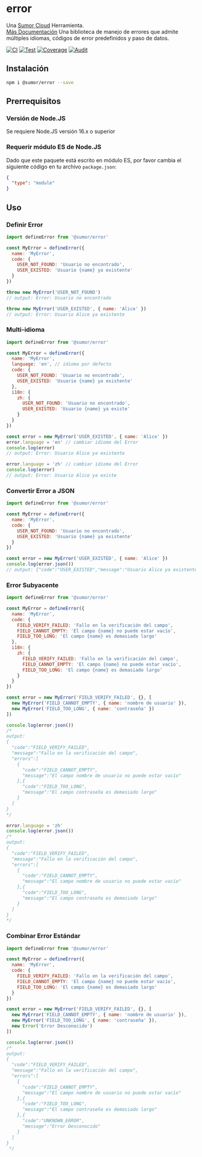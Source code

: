 # error

Una [Sumor Cloud](https://sumor.cloud) Herramienta.  
[Más Documentación](https://sumor.cloud)
Una biblioteca de manejo de errores que admite múltiples idiomas, códigos de error predefinidos y paso de datos.

[![CI](https://github.com/sumor-cloud/error/actions/workflows/ci.yml/badge.svg)](https://github.com/sumor-cloud/error/actions/workflows/ci.yml)
[![Test](https://github.com/sumor-cloud/error/actions/workflows/ut.yml/badge.svg)](https://github.com/sumor-cloud/error/actions/workflows/ut.yml)
[![Coverage](https://github.com/sumor-cloud/error/actions/workflows/coverage.yml/badge.svg)](https://github.com/sumor-cloud/error/actions/workflows/coverage.yml)
[![Audit](https://github.com/sumor-cloud/error/actions/workflows/audit.yml/badge.svg)](https://github.com/sumor-cloud/error/actions/workflows/audit.yml)

## Instalación

```bash
npm i @sumor/error --save
```

## Prerrequisitos

### Versión de Node.JS

Se requiere Node.JS versión 16.x o superior

### Requerir módulo ES de Node.JS

Dado que este paquete está escrito en módulo ES,
por favor cambia el siguiente código en tu archivo `package.json`:

```json
{
  "type": "module"
}
```

## Uso

### Definir Error

```js
import defineError from '@sumor/error'

const MyError = defineError({
  name: 'MyError',
  code: {
    USER_NOT_FOUND: 'Usuario no encontrado',
    USER_EXISTED: 'Usuario {name} ya existente'
  }
})

throw new MyError('USER_NOT_FOUND')
// output: Error: Usuario no encontrado

throw new MyError('USER_EXISTED', { name: 'Alice' })
// output: Error: Usuario Alice ya existente
```

### Multi-idioma

```js
import defineError from '@sumor/error'

const MyError = defineError({
  name: 'MyError',
  language: 'en', // idioma por defecto
  code: {
    USER_NOT_FOUND: 'Usuario no encontrado',
    USER_EXISTED: 'Usuario {name} ya existente'
  },
  i18n: {
    zh: {
      USER_NOT_FOUND: 'Usuario no encontrado',
      USER_EXISTED: 'Usuario {name} ya existe'
    }
  }
})

const error = new MyError('USER_EXISTED', { name: 'Alice' })
error.language = 'en' // cambiar idioma del Error
console.log(error)
// output: Error: Usuario Alice ya existente

error.language = 'zh' // cambiar idioma del Error
console.log(error)
// output: Error: Usuario Alice ya existe
```

### Convertir Error a JSON

```js
import defineError from '@sumor/error'

const MyError = defineError({
  name: 'MyError',
  code: {
    USER_NOT_FOUND: 'Usuario no encontrado',
    USER_EXISTED: 'Usuario {name} ya existente'
  }
})

const error = new MyError('USER_EXISTED', { name: 'Alice' })
console.log(error.json())
// output: {"code":"USER_EXISTED","message":"Usuario Alice ya existente"}
```

### Error Subyacente

```js
import defineError from '@sumor/error'

const MyError = defineError({
  name: 'MyError',
  code: {
    FIELD_VERIFY_FAILED: 'Fallo en la verificación del campo',
    FIELD_CANNOT_EMPTY: 'El campo {name} no puede estar vacío',
    FIELD_TOO_LONG: 'El campo {name} es demasiado largo'
  },
  i18n: {
    zh: {
      FIELD_VERIFY_FAILED: 'Fallo en la verificación del campo',
      FIELD_CANNOT_EMPTY: 'El campo {name} no puede estar vacío',
      FIELD_TOO_LONG: 'El campo {name} es demasiado largo'
    }
  }
})

const error = new MyError('FIELD_VERIFY_FAILED', {}, [
  new MyError('FIELD_CANNOT_EMPTY', { name: 'nombre de usuario' }),
  new MyError('FIELD_TOO_LONG', { name: 'contraseña' })
])

console.log(error.json())
/* 
output: 
{
  "code":"FIELD_VERIFY_FAILED",
  "message":"Fallo en la verificación del campo",
  "errors":[
    {
      "code":"FIELD_CANNOT_EMPTY",
      "message":"El campo nombre de usuario no puede estar vacío"
    },{
      "code":"FIELD_TOO_LONG",
      "message":"El campo contraseña es demasiado largo"
    }
  ]
}
*/

error.language = 'zh'
console.log(error.json())
/*
output:
{
  "code":"FIELD_VERIFY_FAILED",
  "message":"Fallo en la verificación del campo",
  "errors":[
    {
      "code":"FIELD_CANNOT_EMPTY",
      "message":"El campo nombre de usuario no puede estar vacío"
    },{
      "code":"FIELD_TOO_LONG",
      "message":"El campo contraseña es demasiado largo"
    }
  ]
}
*/
```

### Combinar Error Estándar

```js
import defineError from '@sumor/error'

const MyError = defineError({
  name: 'MyError',
  code: {
    FIELD_VERIFY_FAILED: 'Fallo en la verificación del campo',
    FIELD_CANNOT_EMPTY: 'El campo {name} no puede estar vacío',
    FIELD_TOO_LONG: 'El campo {name} es demasiado largo'
  }
})

const error = new MyError('FIELD_VERIFY_FAILED', {}, [
  new MyError('FIELD_CANNOT_EMPTY', { name: 'nombre de usuario' }),
  new MyError('FIELD_TOO_LONG', { name: 'contraseña' }),
  new Error('Error Desconocido')
])

console.log(error.json())
/*
output:
{
  "code":"FIELD_VERIFY_FAILED",
  "message":"Fallo en la verificación del campo",
  "errors":[
    {
      "code":"FIELD_CANNOT_EMPTY",
      "message":"El campo nombre de usuario no puede estar vacío"
    },{
      "code":"FIELD_TOO_LONG",
      "message":"El campo contraseña es demasiado largo"
    },{
      "code":"UNKNOWN_ERROR",
      "message":"Error Desconocido"
    }
  ]
}
 */
```